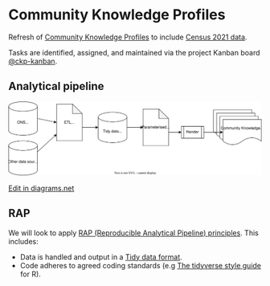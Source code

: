 # Community Knowledge Profiles
Refresh of [Community Knowledge Profiles](https://www.sheffield.gov.uk/your-city-council/community-knowledge-profiles) to include [Census 2021 data](https://www.ons.gov.uk/census).  

Tasks are identified, assigned, and maintained via the project Kanban board [@ckp-kanban](https://github.com/orgs/scc-pi/projects/2). 

## Analytical pipeline  

![ckp](ckp-pipeline.drawio.svg)  

<a href="https://app.diagrams.net/#Hscc-pi%2Fcommunity-knowledge-profiles%2Fmain%2Fckp-pipeline.drawio.svg" target="_blank">Edit in diagrams.net</a>

## RAP  

We will look to apply [RAP (Reproducible Analytical Pipeline) principles](https://nhsdigital.github.io/rap-community-of-practice/introduction_to_RAP/levels_of_RAP/#baseline-rap-getting-the-fundamentals-right). This includes:  

* Data is handled and output in a [Tidy data format](https://medium.com/analytics-vidhya/untidy-data-a90b6e3ebe4c).  
* Code adheres to agreed coding standards (e.g [The tidyverse style guide](https://style.tidyverse.org/) for R).
